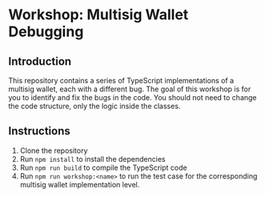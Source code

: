 # Workshop: Multisig Wallet Debugging

## Introduction

This repository contains a series of TypeScript implementations of a multisig wallet, each with a different bug. The goal of this workshop is for you to identify and fix the bugs in the code. You should not need to change the code structure, only the logic inside the classes.

## Instructions

1. Clone the repository
2. Run `npm install` to install the dependencies
3. Run `npm run build` to compile the TypeScript code
4. Run `npm run workshop:<name>` to run the test case for the corresponding multisig wallet implementation level.
